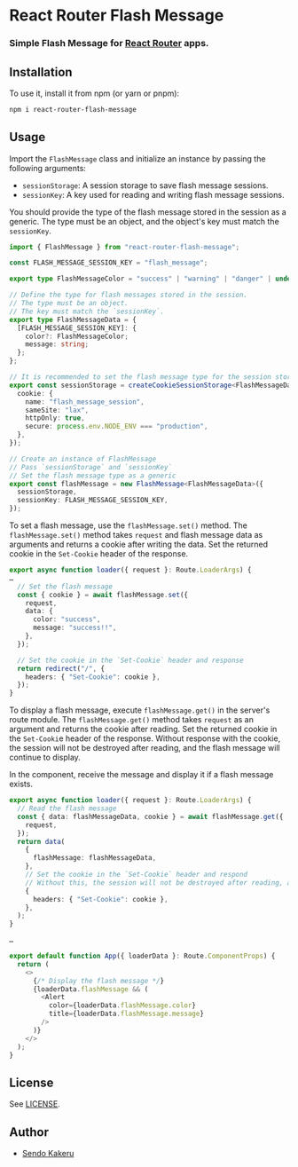 # React Router Flash Message

### Simple Flash Message for [React Router](https://reactrouter.com) apps.

<!-- ## Overview

React Router Flash Message is a complete open-source authentication solution for Remix and React Router applications. -->

## Installation
To use it, install it from npm (or yarn or pnpm):

```bash
npm i react-router-flash-message
```

## Usage

Import the `FlashMessage` class and initialize an instance by passing the following arguments:
- `sessionStorage`: A session storage to save flash message sessions.
- `sessionKey`: A key used for reading and writing flash message sessions.

You should provide the type of the flash message stored in the session as a generic. The type must be an object, and the object's key must match the `sessionKey`.

```ts
import { FlashMessage } from "react-router-flash-message";

const FLASH_MESSAGE_SESSION_KEY = "flash_message";

export type FlashMessageColor = "success" | "warning" | "danger" | undefined;

// Define the type for flash messages stored in the session.
// The type must be an object.
// The key must match the `sessionKey`.
export type FlashMessageData = {
  [FLASH_MESSAGE_SESSION_KEY]: {
    color?: FlashMessageColor;
    message: string;
  };
};

// It is recommended to set the flash message type for the session storage as a generic.
export const sessionStorage = createCookieSessionStorage<FlashMessageData>({
  cookie: {
    name: "flash_message_session",
    sameSite: "lax",
    httpOnly: true,
    secure: process.env.NODE_ENV === "production",
  },
});

// Create an instance of FlashMessage
// Pass `sessionStorage` and `sessionKey`
// Set the flash message type as a generic
export const flashMessage = new FlashMessage<FlashMessageData>({
  sessionStorage,
  sessionKey: FLASH_MESSAGE_SESSION_KEY,
});
```

To set a flash message, use the `flashMessage.set()` method.
The `flashMessage.set()` method takes `request` and flash message data as arguments and returns a cookie after writing the data.
Set the returned cookie in the `Set-Cookie` header of the response.
```ts
export async function loader({ request }: Route.LoaderArgs) {
…
  // Set the flash message
  const { cookie } = await flashMessage.set({
    request,
    data: {
      color: "success",
      message: "success!!",
    },
  });

  // Set the cookie in the `Set-Cookie` header and response
  return redirect("/", {
    headers: { "Set-Cookie": cookie },
  });
}
```

To display a flash message, execute `flashMessage.get()` in the server's route module.
The `flashMessage.get()` method takes `request` as an argument and returns the cookie after reading.
Set the returned cookie in the `Set-Cooki`e header of the response. Without response with the cookie, the session will not be destroyed after reading, and the flash message will continue to display.

In the component, receive the message and display it if a flash message exists.
```ts
export async function loader({ request }: Route.LoaderArgs) {
  // Read the flash message
  const { data: flashMessageData, cookie } = await flashMessage.get({
    request,
  });
  return data(
    {
      flashMessage: flashMessageData,
    },
    // Set the cookie in the `Set-Cookie` header and respond
    // Without this, the session will not be destroyed after reading, and the flash message will continue to display
    {
      headers: { "Set-Cookie": cookie },
    },
  );
}

…

export default function App({ loaderData }: Route.ComponentProps) {
  return (
    <>
      {/* Display the flash message */}
      {loaderData.flashMessage && (
        <Alert
          color={loaderData.flashMessage.color}
          title={loaderData.flashMessage.message}
        />
      )}
    </>
  );
}
```

<!-- ## Advanced Usage -->

<!-- ### プロジェクト全体に設定する -->

## License

See [LICENSE](./LICENSE).

## Author

- [Sendo Kakeru](https://github.com/sendo-kakeru)
